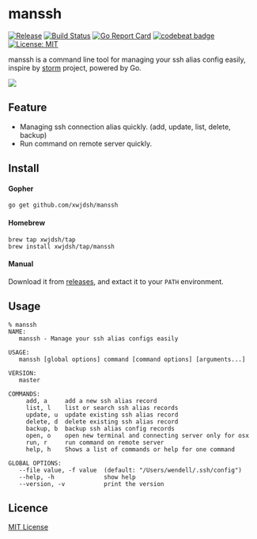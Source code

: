 # manssh

[![Release](http://github-release-version.herokuapp.com/github/xwjdsh/manssh/release.svg?style=flat)](https://github.com/xwjdsh/manssh/releases/latest)
[![Build Status](https://travis-ci.org/xwjdsh/manssh.svg?branch=master)](https://travis-ci.org/xwjdsh/manssh)
[![Go Report Card](https://goreportcard.com/badge/github.com/xwjdsh/manssh)](https://goreportcard.com/report/github.com/xwjdsh/manssh)
[![codebeat badge](https://codebeat.co/badges/38954713-7443-4149-915d-4543da2a5da5)](https://codebeat.co/projects/github-com-xwjdsh-manssh-master)
[![License: MIT](https://img.shields.io/badge/License-MIT-yellow.svg)](https://opensource.org/licenses/MIT)

manssh is a command line tool for managing your ssh alias config easily, inspire by [storm](https://github.com/emre/storm) project, powered by Go.



![](https://raw.githubusercontent.com/xwjdsh/manssh/master/screenshot/manssh.gif)

## Feature

* Managing ssh connection alias quickly. (add, update, list, delete, backup)
* Run command on remote server quickly. 

## Install

#### Gopher
```shell
go get github.com/xwjdsh/manssh
```

#### Homebrew
```shell
brew tap xwjdsh/tap
brew install xwjdsh/tap/manssh
```

#### Manual
Download it from [releases](https://github.com/xwjdsh/manssh/releases), and extact it to your `PATH` environment.

## Usage
```text
% manssh
NAME:
   manssh - Manage your ssh alias configs easily

USAGE:
   manssh [global options] command [command options] [arguments...]

VERSION:
   master

COMMANDS:
     add, a     add a new ssh alias record
     list, l    list or search ssh alias records
     update, u  update existing ssh alias record
     delete, d  delete existing ssh alias record
     backup, b  backup ssh alias config records
     open, o    open new terminal and connecting server only for osx
     run, r     run command on remote server
     help, h    Shows a list of commands or help for one command

GLOBAL OPTIONS:
   --file value, -f value  (default: "/Users/wendell/.ssh/config")
   --help, -h              show help
   --version, -v           print the version
```

## Licence
[MIT License](https://github.com/xwjdsh/manssh/blob/master/LICENSE)

